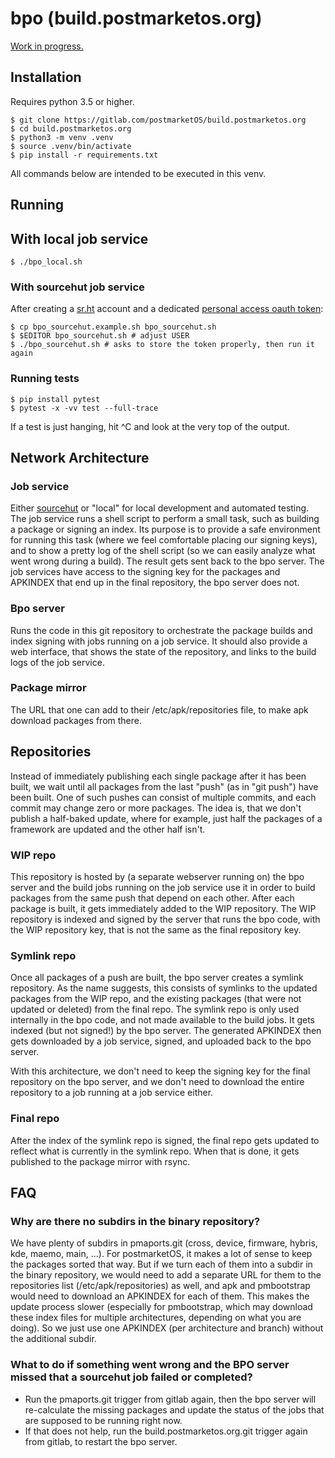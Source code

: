 # bpo (build.postmarketos.org)

[Work in progress.](https://postmarketos.org/blog/2019/06/23/two-years/#sourcehut-srht)

## Installation

Requires python 3.5 or higher.

```
$ git clone https://gitlab.com/postmarketOS/build.postmarketos.org
$ cd build.postmarketos.org
$ python3 -m venv .venv
$ source .venv/bin/activate
$ pip install -r requirements.txt
```

All commands below are intended to be executed in this venv.

## Running
## With local job service

```
$ ./bpo_local.sh
```

### With sourcehut job service

After creating a [sr.ht](https://meta.sr.ht/register) account and a dedicated [personal access oauth token](https://meta.sr.ht/oauth):

```
$ cp bpo_sourcehut.example.sh bpo_sourcehut.sh
$ $EDITOR bpo_sourcehut.sh # adjust USER
$ ./bpo_sourcehut.sh # asks to store the token properly, then run it again
```

### Running tests

```
$ pip install pytest
$ pytest -x -vv test --full-trace
```

If a test is just hanging, hit ^C and look at the very top of the output.

## Network Architecture

### Job service

Either [sourcehut](https://sourcehut.org/) or "local" for local development and automated testing. The job service runs a shell script to perform a small task, such as building a package or signing an index. Its purpose is to provide a safe environment for running this task (where we feel comfortable placing our signing keys), and to show a pretty log of the shell script (so we can easily analyze what went wrong during a build). The result gets sent back to the bpo server. The job services have access to the signing key for the packages and APKINDEX that end up in the final repository, the bpo server does not.

### Bpo server

Runs the code in this git repository to orchestrate the package builds and index signing with jobs running on a job service. It should also provide a web interface, that shows the state of the repository, and links to the build logs of the job service.

### Package mirror

The URL that one can add to their /etc/apk/repositories file, to make apk download packages from there.

## Repositories

Instead of immediately publishing each single package after it has been built, we wait until all packages from the last "push" (as in "git push") have been built. One of such pushes can consist of multiple commits, and each commit may change zero or more packages. The idea is, that we don't publish a half-baked update, where for example, just half the packages of a framework are updated and the other half isn't.

### WIP repo

This repository is hosted by (a separate webserver running on) the bpo server and the build jobs running on the job service use it in order to build packages from the same push that depend on each other. After each package is built, it gets immediately added to the WIP repository. The WIP repository is indexed and signed by the server that runs the bpo code, with the WIP repository key, that is not the same as the final repository key.

### Symlink repo

Once all packages of a push are built, the bpo server creates a symlink repository. As the name suggests, this consists of symlinks to the updated packages from the WIP repo, and the existing packages (that were not updated or deleted) from the final repo. The symlink repo is only used internally in the bpo code, and not made available to the build jobs. It gets indexed (but not signed!) by the bpo server. The generated APKINDEX then gets downloaded by a job service, signed, and uploaded back to the bpo server.

With this architecture, we don't need to keep the signing key for the final repository on the bpo server, and we don't need to download the entire repository to a job running at a job service either.

### Final repo

After the index of the symlink repo is signed, the final repo gets updated to reflect what is currently in the symlink repo. When that is done, it gets published to the package mirror with rsync.

## FAQ

### Why are there no subdirs in the binary repository?

We have plenty of subdirs in pmaports.git (cross, device, firmware, hybris, kde, maemo, main, ...). For postmarketOS, it makes a lot of sense to keep the packages sorted that way. But if we turn each of them into a subdir in the binary repository, we would need to add a separate URL for them to the repositories list (/etc/apk/repositories) as well, and apk and pmbootstrap would need to download an APKINDEX for each of them. This makes the update process slower (especially for pmbootstrap, which may download these index files for multiple architectures, depending on what you are doing). So we just use one APKINDEX (per architecture and branch) without the additional subdir.

### What to do if something went wrong and the BPO server missed that a sourcehut job failed or completed?

* Run the pmaports.git trigger from gitlab again, then the bpo server will re-calculate the missing packages and update the status of the jobs that are supposed to be running right now.
* If that does not help, run the build.postmarketos.org.git trigger again from gitlab, to restart the bpo server.
